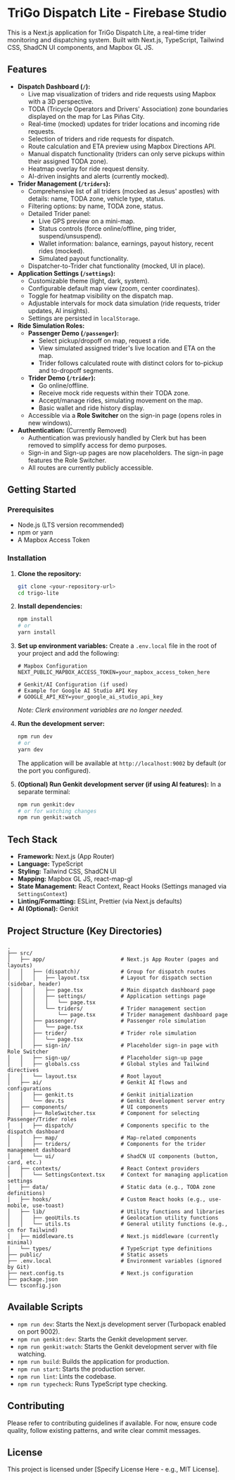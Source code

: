 
# TriGo Dispatch Lite - Firebase Studio

This is a Next.js application for TriGo Dispatch Lite, a real-time trider monitoring and dispatching system. Built with Next.js, TypeScript, Tailwind CSS, ShadCN UI components, and Mapbox GL JS.

## Features

- **Dispatch Dashboard (`/`):**
  - Live map visualization of triders and ride requests using Mapbox with a 3D perspective.
  - TODA (Tricycle Operators and Drivers' Association) zone boundaries displayed on the map for Las Piñas City.
  - Real-time (mocked) updates for trider locations and incoming ride requests.
  - Selection of triders and ride requests for dispatch.
  - Route calculation and ETA preview using Mapbox Directions API.
  - Manual dispatch functionality (triders can only serve pickups within their assigned TODA zone).
  - Heatmap overlay for ride request density.
  - AI-driven insights and alerts (currently mocked).
- **Trider Management (`/triders`):**
  - Comprehensive list of all triders (mocked as Jesus' apostles) with details: name, TODA zone, vehicle type, status.
  - Filtering options: by name, TODA zone, status.
  - Detailed Trider panel:
    - Live GPS preview on a mini-map.
    - Status controls (force online/offline, ping trider, suspend/unsuspend).
    - Wallet information: balance, earnings, payout history, recent rides (mocked).
    - Simulated payout functionality.
  - Dispatcher-to-Trider chat functionality (mocked, UI in place).
- **Application Settings (`/settings`):**
  - Customizable theme (light, dark, system).
  - Configurable default map view (zoom, center coordinates).
  - Toggle for heatmap visibility on the dispatch map.
  - Adjustable intervals for mock data simulation (ride requests, trider updates, AI insights).
  - Settings are persisted in `localStorage`.
- **Ride Simulation Roles:**
  - **Passenger Demo (`/passenger`):**
    - Select pickup/dropoff on map, request a ride.
    - View simulated assigned trider's live location and ETA on the map.
    - Trider follows calculated route with distinct colors for to-pickup and to-dropoff segments.
  - **Trider Demo (`/trider`):**
    - Go online/offline.
    - Receive mock ride requests within their TODA zone.
    - Accept/manage rides, simulating movement on the map.
    - Basic wallet and ride history display.
  - Accessible via a **Role Switcher** on the sign-in page (opens roles in new windows).
- **Authentication:** (Currently Removed)
  - Authentication was previously handled by Clerk but has been removed to simplify access for demo purposes.
  - Sign-in and Sign-up pages are now placeholders. The sign-in page features the Role Switcher.
  - All routes are currently publicly accessible.

## Getting Started

### Prerequisites

- Node.js (LTS version recommended)
- npm or yarn
- A Mapbox Access Token

### Installation

1.  **Clone the repository:**
    ```bash
    git clone <your-repository-url>
    cd trigo-lite
    ```

2.  **Install dependencies:**
    ```bash
    npm install
    # or
    yarn install
    ```

3.  **Set up environment variables:**
    Create a `.env.local` file in the root of your project and add the following:

    ```env
    # Mapbox Configuration
    NEXT_PUBLIC_MAPBOX_ACCESS_TOKEN=your_mapbox_access_token_here

    # Genkit/AI Configuration (if used)
    # Example for Google AI Studio API Key
    # GOOGLE_API_KEY=your_google_ai_studio_api_key
    ```
    *Note: Clerk environment variables are no longer needed.*

4.  **Run the development server:**
    ```bash
    npm run dev
    # or
    yarn dev
    ```
    The application will be available at `http://localhost:9002` by default (or the port you configured).

5.  **(Optional) Run Genkit development server (if using AI features):**
    In a separate terminal:
    ```bash
    npm run genkit:dev
    # or for watching changes
    npm run genkit:watch
    ```

## Tech Stack

- **Framework:** Next.js (App Router)
- **Language:** TypeScript
- **Styling:** Tailwind CSS, ShadCN UI
- **Mapping:** Mapbox GL JS, react-map-gl
- **State Management:** React Context, React Hooks (Settings managed via `SettingsContext`)
- **Linting/Formatting:** ESLint, Prettier (via Next.js defaults)
- **AI (Optional):** Genkit

## Project Structure (Key Directories)

```
.
├── src/
│   ├── app/                        # Next.js App Router (pages and layouts)
│   │   ├── (dispatch)/             # Group for dispatch routes
│   │   │   ├── layout.tsx          # Layout for dispatch section (sidebar, header)
│   │   │   ├── page.tsx            # Main dispatch dashboard page
│   │   │   ├── settings/           # Application settings page
│   │   │   │   └── page.tsx
│   │   │   └── triders/            # Trider management section
│   │   │       └── page.tsx        # Trider management dashboard page
│   │   ├── passenger/              # Passenger role simulation
│   │   │   └── page.tsx
│   │   ├── trider/                 # Trider role simulation
│   │   │   └── page.tsx
│   │   ├── sign-in/                # Placeholder sign-in page with Role Switcher
│   │   ├── sign-up/                # Placeholder sign-up page
│   │   ├── globals.css             # Global styles and Tailwind directives
│   │   └── layout.tsx              # Root layout
│   ├── ai/                         # Genkit AI flows and configurations
│   │   ├── genkit.ts               # Genkit initialization
│   │   └── dev.ts                  # Genkit development server entry
│   ├── components/                 # UI components
│   │   ├── RoleSwitcher.tsx        # Component for selecting Passenger/Trider roles
│   │   ├── dispatch/               # Components specific to the dispatch dashboard
│   │   ├── map/                    # Map-related components
│   │   ├── triders/                # Components for the trider management dashboard
│   │   └── ui/                     # ShadCN UI components (button, card, etc.)
│   ├── contexts/                   # React Context providers
│   │   └── SettingsContext.tsx     # Context for managing application settings
│   ├── data/                       # Static data (e.g., TODA zone definitions)
│   ├── hooks/                      # Custom React hooks (e.g., use-mobile, use-toast)
│   ├── lib/                        # Utility functions and libraries
│   │   ├── geoUtils.ts             # Geolocation utility functions
│   │   └── utils.ts                # General utility functions (e.g., cn for Tailwind)
│   ├── middleware.ts               # Next.js middleware (currently minimal)
│   └── types/                      # TypeScript type definitions
├── public/                         # Static assets
├── .env.local                      # Environment variables (ignored by Git)
├── next.config.ts                  # Next.js configuration
├── package.json
└── tsconfig.json
```

## Available Scripts

- `npm run dev`: Starts the Next.js development server (Turbopack enabled on port 9002).
- `npm run genkit:dev`: Starts the Genkit development server.
- `npm run genkit:watch`: Starts the Genkit development server with file watching.
- `npm run build`: Builds the application for production.
- `npm run start`: Starts the production server.
- `npm run lint`: Lints the codebase.
- `npm run typecheck`: Runs TypeScript type checking.

## Contributing

Please refer to contributing guidelines if available. For now, ensure code quality, follow existing patterns, and write clear commit messages.

## License

This project is licensed under [Specify License Here - e.g., MIT License].
